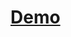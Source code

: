 # [Demo](https://abhishekmanandhar.github.io/30-Days-of-Code-Challenge/Day%203%20Pricing%20Plan/html)
